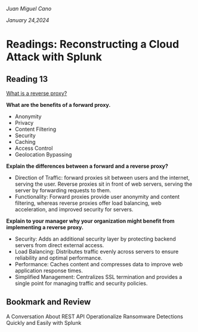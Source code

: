 *Juan Miguel Cano*

*January 24,2024*

# Readings: Reconstructing a Cloud Attack with Splunk

## Reading 13
[What is a reverse proxy?](https://www.cloudflare.com/learning/cdn/glossary/reverse-proxy/)

**What are the benefits of a forward proxy.**
- Anonymity
- Privacy
- Content Filtering
- Security
- Caching
- Access Control
- Geolocation Bypassing

**Explain the differences between a forward and a reverse proxy?**
- Direction of Traffic: forward proxies sit between users and the internet, serving the user. Reverse proxies sit in front of web servers, serving the server by forwarding requests to them.
- Functionality: Forward proxies provide user anonymity and content filtering, whereas reverse proxies offer load balancing, web acceleration, and improved security for servers.

**Explain to your manager why your organization might benefit from implementing a reverse proxy.**
- Security: Adds an additional security layer by protecting backend servers from direct external access.
- Load Balancing: Distributes traffic evenly across servers to ensure reliability and optimal performance.
- Performance: Caches content and compresses data to improve web application response times.
- Simplified Management: Centralizes SSL termination and provides a single point for managing traffic and security policies.

## Bookmark and Review
A Conversation About REST API
Operationalize Ransomware Detections Quickly and Easily with Splunk